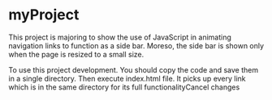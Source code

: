 # myProject
This project is majoring to show the use of JavaScript in animating navigation links to function as 
a side bar. Moreso, the side bar is shown only when the page is resized to a small size.

To use this project development. You should copy the code and save them in a single directory. Then execute
index.html file. It picks up every link which is in the same directory for its full functionalityCancel changes
